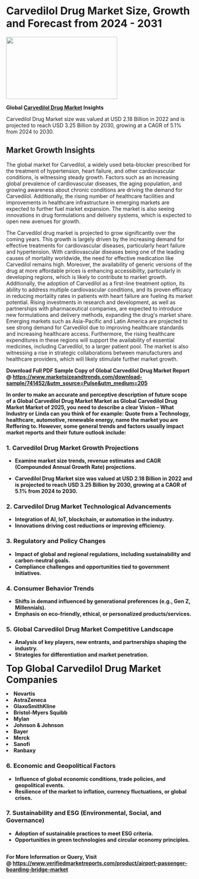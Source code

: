 <H1>Carvedilol Drug Market Size, Growth and Forecast from 2024 - 2031</H1><img class="aligncenter size-medium wp-image-584254" src="https://thirdeyenews.in/wp-content/uploads/2024/09/Global-Market-Research-300x168.jpeg" alt="" width="300" height="168" /><p><strong>Global&nbsp;<a href="https://www.marketsizeandtrends.com/download-sample/741452/&amp;utm_source=Pulse&amp;utm_medium=205">Carvedilol Drug Market</a> Insights</strong></p><p>Carvedilol Drug Market size was valued at USD 2.18 Billion in 2022 and is projected to reach USD 3.25 Billion by 2030, growing at a CAGR of 5.1% from 2024 to 2030.</p><p><h2>Market Growth Insights</h2> <p>The global market for Carvedilol, a widely used beta-blocker prescribed for the treatment of hypertension, heart failure, and other cardiovascular conditions, is witnessing steady growth. Factors such as an increasing global prevalence of cardiovascular diseases, the aging population, and growing awareness about chronic conditions are driving the demand for Carvedilol. Additionally, the rising number of healthcare facilities and improvements in healthcare infrastructure in emerging markets are expected to further fuel market expansion. The market is also seeing innovations in drug formulations and delivery systems, which is expected to open new avenues for growth.</p> <p><strong></strong></p> <p>The Carvedilol drug market is projected to grow significantly over the coming years. This growth is largely driven by the increasing demand for effective treatments for cardiovascular diseases, particularly heart failure and hypertension. With cardiovascular diseases being one of the leading causes of mortality worldwide, the need for effective medication like Carvedilol remains high. Moreover, the availability of generic versions of the drug at more affordable prices is enhancing accessibility, particularly in developing regions, which is likely to contribute to market growth. Additionally, the adoption of Carvedilol as a first-line treatment option, its ability to address multiple cardiovascular conditions, and its proven efficacy in reducing mortality rates in patients with heart failure are fueling its market potential. Rising investments in research and development, as well as partnerships with pharmaceutical companies, are expected to introduce new formulations and delivery methods, expanding the drug's market share. Emerging markets such as Asia-Pacific and Latin America are projected to see strong demand for Carvedilol due to improving healthcare standards and increasing healthcare access. Furthermore, the rising healthcare expenditures in these regions will support the availability of essential medicines, including Carvedilol, to a larger patient pool. The market is also witnessing a rise in strategic collaborations between manufacturers and healthcare providers, which will likely stimulate further market growth.</p> <p><strong></p><p><span class=""><strong>Download Full PDF Sample Copy of Global Carvedilol Drug Market Report</strong> @ <a href="https://www.marketsizeandtrends.com/download-sample/741452/&amp;utm_source=Pulse&amp;utm_medium=205" target="_blank">https://www.marketsizeandtrends.com/download-sample/741452/&amp;utm_source=Pulse&amp;utm_medium=205</a></span></p><p>In order to make an accurate and perceptive description of future scope of a Global&nbsp;Carvedilol Drug Market Market as Global&nbsp;Carvedilol Drug Market Market of 2025, you need to describe a clear Vision &ndash; What Industry or Linda can you think of for example: Quote from a Technology, healthcare, automotive, renewable energy, name the market you are Reffering to. However, some general trends and factors usually impact market reports and their future outlook include:</p><h3>1.&nbsp;<strong>Carvedilol Drug Market Growth Projections</strong></h3><ul><li>Examine market size trends, revenue estimates and CAGR (Compounded Annual Growth Rate) projections.</li><li><p>Carvedilol Drug Market size was valued at USD 2.18 Billion in 2022 and is projected to reach USD 3.25 Billion by 2030, growing at a CAGR of 5.1% from 2024 to 2030.</p></li></ul><h3>2.&nbsp;<strong>Carvedilol Drug Market Technological Advancements</strong></h3><ul><li>Integration of AI, IoT, blockchain, or automation in the industry.</li><li>Innovations driving cost reductions or improving efficiency.</li></ul><h3>3.&nbsp;<strong>Regulatory and Policy Changes</strong></h3><ul><li>Impact of global and regional regulations, including sustainability and carbon-neutral goals.</li><li>Compliance challenges and opportunities tied to government initiatives.</li></ul><h3>4.&nbsp;<strong>Consumer Behavior Trends</strong></h3><ul><li>Shifts in demand influenced by generational preferences (e.g., Gen Z, Millennials).</li><li>Emphasis on eco-friendly, ethical, or personalized products/services.</li></ul><h3>5.&nbsp;<strong>Global Carvedilol Drug Market Competitive Landscape</strong></h3><ul><li>Analysis of key players, new entrants, and partnerships shaping the industry.</li><li>Strategies for differentiation and market penetration.</li></ul><p data-pm-slice="1 1 []"><span style="color: inherit; font-family: inherit; font-size: 25px;">Top Global Carvedilol Drug Market Companies</span></p><div class="" data-test-id=""><p><li>Novartis</li><li> AstraZeneca</li><li> GlaxoSmithKline</li><li> Bristol-Myers Squibb</li><li> Mylan</li><li> Johnson & Johnson</li><li> Bayer</li><li> Merck</li><li> Sanofi</li><li> Ranbaxy</li></p></div><h3>6.&nbsp;<strong>Economic and Geopolitical Factors</strong></h3><ul><li>Influence of global economic conditions, trade policies, and geopolitical events.</li><li>Resilience of the market to inflation, currency fluctuations, or global crises.</li></ul><h3>7.&nbsp;<strong>Sustainability and ESG (Environmental, Social, and Governance)</strong></h3><ul><li>Adoption of sustainable practices to meet ESG criteria.</li><li>Opportunities in green technologies and circular economy principles.</li></ul><h2><strong style="font-size: 14px;">For More Information or Query, Visit @&nbsp;</strong><a style="background-color: #ffffff; font-size: 14px;" href="https://www.marketsizeandtrends.com/report/carvedilol-drug-market/" target="_blank">https://www.verifiedmarketreports.com/product/airport-passenger-boarding-bridge-market</a></h2>
